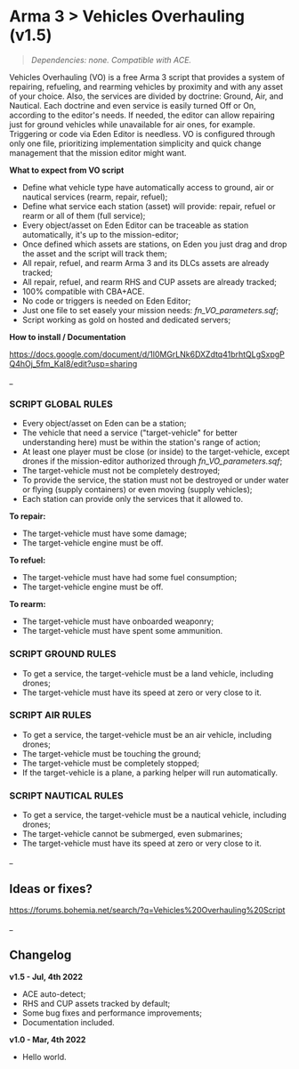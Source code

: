# Arma 3 > Vehicles Overhauling (v1.5)
>*Dependencies: none.*
>*Compatible with ACE.*

Vehicles Overhauling (VO) is a free Arma 3 script that provides a system of repairing, refueling, and rearming vehicles by proximity and with any asset of your choice. Also, the services are divided by doctrine: Ground, Air, and Nautical. Each doctrine and even service is easily turned Off or On, according to the editor's needs. If needed, the editor can allow repairing just for ground vehicles while unavailable for air ones, for example. Triggering or code via Eden Editor is needless. VO is configured through only one file, prioritizing implementation simplicity and quick change management that the mission editor might want.  

**What to expect from VO script**

- Define what vehicle type have automatically access to ground, air or nautical services (rearm, repair, refuel);
- Define what service each station (asset) will provide: repair, refuel or rearm or all of them (full service);
- Every object/asset on Eden Editor can be traceable as station automatically, it's up to the mission-editor;
- Once defined which assets are stations, on Eden you just drag and drop the asset and the script will track them;
- All repair, refuel, and rearm Arma 3 and its DLCs assets are already tracked;
- All repair, refuel, and rearm RHS and CUP assets are already tracked;
- 100% compatible with CBA+ACE.
- No code or triggers is needed on Eden Editor;
- Just one file to set easely your mission needs: _fn_VO_parameters.sqf_;
- Script working as gold on hosted and dedicated servers;

**How to install / Documentation**

https://docs.google.com/document/d/1l0MGrLNk6DXZdtq41brhtQLgSxpgPQ4hOj_5fm_KaI8/edit?usp=sharing

_

### SCRIPT GLOBAL RULES

- Every object/asset on Eden can be a station;
- The vehicle that need a service ("target-vehicle" for better understanding here) must be within the station's range of action;
- At least one player must be close (or inside) to the target-vehicle, except drones if the mission-editor authorized through _fn_VO_parameters.sqf_;
- The target-vehicle must not be completely destroyed;
- To provide the service, the station must not be destroyed or under water or flying (supply containers) or even moving (supply vehicles); 
- Each station can provide only the services that it allowed to.

**To repair:**
- The target-vehicle must have some damage;
- The target-vehicle engine must be off.

**To refuel:**
- The target-vehicle must have had some fuel consumption;
- The target-vehicle engine must be off.

**To rearm:**
- The target-vehicle must have onboarded weaponry;
- The target-vehicle must have spent some ammunition.

### SCRIPT GROUND RULES

- To get a service, the target-vehicle must be a land vehicle, including drones;
- The target-vehicle must have its speed at zero or very close to it.

### SCRIPT AIR RULES

- To get a service, the target-vehicle must be an air vehicle, including drones;
- The target-vehicle must be touching the ground;
- The target-vehicle must be completely stopped;
- If the target-vehicle is a plane, a parking helper will run automatically.

### SCRIPT NAUTICAL RULES

- To get a service, the target-vehicle must be a nautical vehicle, including drones;
- The target-vehicle cannot be submerged, even submarines;
- The target-vehicle must have its speed at zero or very close to it.

_

## Ideas or fixes?
https://forums.bohemia.net/search/?q=Vehicles%20Overhauling%20Script

_

## Changelog

**v1.5 - Jul, 4th 2022**
- ACE auto-detect;
- RHS and CUP assets tracked by default;
- Some bug fixes and performance improvements; 
- Documentation included.

**v1.0 - Mar, 4th 2022**
- Hello world.
